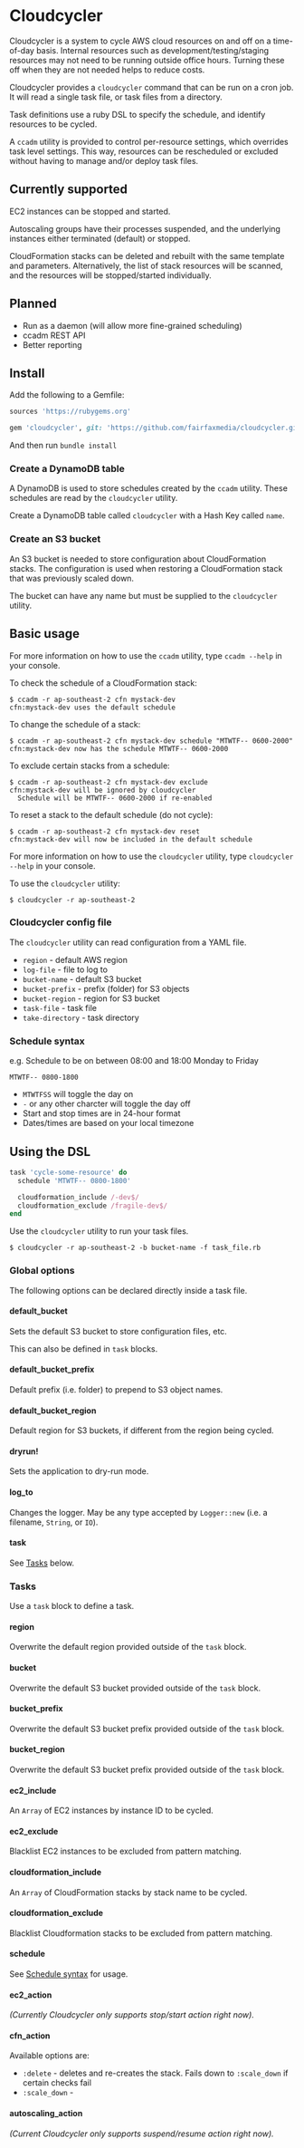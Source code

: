 # Cloudcycler

Cloudcycler is a system to cycle AWS cloud resources on and off on a
time-of-day basis. Internal resources such as development/testing/staging
resources may not need to be running outside office hours. Turning these off
when they are not needed helps to reduce costs.

Cloudcycler provides a `cloudcycler` command that can be run on a cron job. It
will read a single task file, or task files from a directory.

Task definitions use a ruby DSL to specify the schedule, and identify resources to be cycled.

A `ccadm` utility is provided to control per-resource settings, which overrides
task level settings. This way, resources can be rescheduled or excluded without
having to manage and/or deploy task files.

## Currently supported

EC2 instances can be stopped and started.

Autoscaling groups have their processes suspended, and the underlying instances
either terminated (default) or stopped.

CloudFormation stacks can be deleted and rebuilt with the same template and
parameters. Alternatively, the list of stack resources will be scanned, and the
resources will be stopped/started individually.

## Planned

* Run as a daemon (will allow more fine-grained scheduling)
* ccadm REST API
* Better reporting

## Install

Add the following to a Gemfile:

```ruby
sources 'https://rubygems.org'

gem 'cloudcycler', git: 'https://github.com/fairfaxmedia/cloudcycler.git'
```

And then run `bundle install`

### Create a DynamoDB table

A DynamoDB is used to store schedules created by the `ccadm` utility. These 
schedules are read by the `cloudcycler` utility.

Create a DynamoDB table called `cloudcycler` with a Hash Key called `name`.

### Create an S3 bucket

An S3 bucket is needed to store configuration about CloudFormation stacks. The
configuration is used when restoring a CloudFormation stack that was previously
scaled down.

The bucket can have any name but must be supplied to the `cloudcycler` utility.

## Basic usage

For more information on how to use the `ccadm` utility, type `ccadm --help` in your console.

To check the schedule of a CloudFormation stack:

```
$ ccadm -r ap-southeast-2 cfn mystack-dev
cfn:mystack-dev uses the default schedule
```

To change the schedule of a stack:

```
$ ccadm -r ap-southeast-2 cfn mystack-dev schedule "MTWTF-- 0600-2000"
cfn:mystack-dev now has the schedule MTWTF-- 0600-2000
```

To exclude certain stacks from a schedule:

```
$ ccadm -r ap-southeast-2 cfn mystack-dev exclude
cfn:mystack-dev will be ignored by cloudcycler
  Schedule will be MTWTF-- 0600-2000 if re-enabled
```

To reset a stack to the default schedule (do not cycle):

```
$ ccadm -r ap-southeast-2 cfn mystack-dev reset
cfn:mystack-dev will now be included in the default schedule
```

For more information on how to use the `cloudcycler` utility, type `cloudcycler --help` in your console.

To use the `cloudcycler` utility:

```
$ cloudcycler -r ap-southeast-2
```

### Cloudcycler config file

The `cloudcycler` utility can read configuration from a YAML file.

* `region` - default AWS region
* `log-file` - file to log to
* `bucket-name` - default S3 bucket
* `bucket-prefix` - prefix (folder) for S3 objects
* `bucket-region` - region for S3 bucket
* `task-file` - task file
* `take-directory` - task directory

### Schedule syntax

e.g. Schedule to be on between 08:00 and 18:00 Monday to Friday

```
MTWTF-- 0800-1800
```

* `MTWTFSS` will toggle the day on
* `-` or any other charcter will toggle the day off
* Start and stop times are in 24-hour format
* Dates/times are based on your local timezone

## Using the DSL

```ruby
task 'cycle-some-resource' do
  schedule 'MTWTF-- 0800-1800'

  cloudformation_include /-dev$/
  cloudformation_exclude /fragile-dev$/
end
```

Use the `cloudcycler` utility to run your task files.

```
$ cloudcycler -r ap-southeast-2 -b bucket-name -f task_file.rb
```

### Global options

The following options can be declared directly inside a task file.

#### default_bucket

Sets the default S3 bucket to store configuration files, etc.

This can also be defined in `task` blocks.

#### default_bucket_prefix

Default prefix (i.e. folder) to prepend to S3 object names.

#### default_bucket_region

Default region for S3 buckets, if different from the region being cycled.

#### dryrun!

Sets the application to dry-run mode.

#### log_to

Changes the logger. May be any type accepted by `Logger::new` (i.e. a
filename, `String`, or `IO`).

#### task

See [Tasks](#tasks) below.

### Tasks

Use a `task` block to define a task.

#### region

Overwrite the default region provided outside of the `task` block.

#### bucket

Overwrite the default S3 bucket provided outside of the `task` block.

#### bucket_prefix

Overwrite the default S3 bucket prefix provided outside of the `task` block.

#### bucket_region

Overwrite the default S3 bucket prefix provided outside of the `task` block.

#### ec2_include

An `Array` of EC2 instances by instance ID to be cycled.

#### ec2_exclude

Blacklist EC2 instances to be excluded from pattern matching.

#### cloudformation_include

An `Array` of CloudFormation stacks by stack name to be cycled.

#### cloudformation_exclude

Blacklist Cloudformation stacks to be excluded from pattern matching.

#### schedule

See [Schedule syntax](#schedule-syntax) for usage.

#### ec2_action

_(Currently Cloudcycler only supports stop/start action right now)._

#### cfn_action

Available options are:

* `:delete` - deletes and re-creates the stack. Fails down to `:scale_down` if certain checks fail
* `:scale_down` - 

#### autoscaling_action

_(Current Cloudcycler only supports suspend/resume action right now)._

